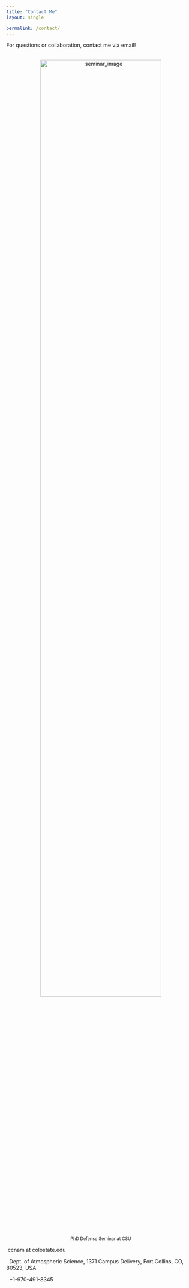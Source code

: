 ```yaml
---
title: "Contact Me"
layout: single

permalink: /contact/  
---
```


<head>
        <script src="https://kit.fontawesome.com/8e44de192d.js" crossorigin="anonymous"></script>
</head>

<body>

For questions or collaboration, contact me via email!
<br><br>

<center><div>
<img src="/assets/defense_talk.png" width="80%" alt="seminar_image"></div>
<p><small><italic> PhD Defense Seminar at CSU </italic></small></p>
</center>


<p><i class="far fa-envelope" style="color:black"></i>&nbsp;ccnam at colostate.edu </p>
<p><i class="fas fa-map-marker-alt" style="color:black"></i>&nbsp; Dept. of Atmospheric Science, 1371 Campus Delivery, Fort Collins, CO, 80523, USA </p>
<p><i class="fas fa-phone-alt" style="color:black"></i>&nbsp; +1-970-491-8345 </p>
</body>
